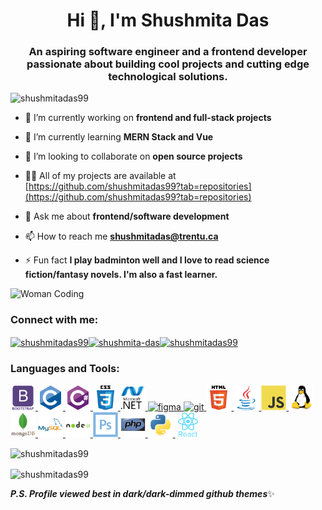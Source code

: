 <!-- ---------------------------------------- || MY PROFILE README || ---------------------------------------- -->

<h1 align="center">Hi 👋, I'm Shushmita Das</h1>
<h3 align="center">An aspiring software engineer and a frontend developer passionate about building cool projects and cutting edge technological solutions.</h3>

<!-- ---------------------------------------- | Basic Introductions | ---------------------------------------- -->

<p align="left"> <img src="https://komarev.com/ghpvc/?username=shushmitadas99&label=Profile%20views&color=0e75b6&style=flat" alt="shushmitadas99" /> </p>

- 🔭 I’m currently working on **frontend and full-stack projects**

- 🌱 I’m currently learning **MERN Stack and Vue**

- 👯 I’m looking to collaborate on **open source projects**

- 👨‍💻 All of my projects are available at [https://github.com/shushmitadas99?tab=repositories](https://github.com/shushmitadas99?tab=repositories)

- 💬 Ask me about **frontend/software development**

- 📫 How to reach me **shushmitadas@trentu.ca**

- ⚡ Fun fact **I play badminton well and I love to read science fiction/fantasy novels. I'm also a fast learner.**

![Woman Coding](https://media.giphy.com/media/L1R1tvI9svkIWwpVYr/source.gif)

<!-- ------------------------------------------ | Connect With Me | ------------------------------------------ -->

<h3 align="left">Connect with me:</h3>

<p align="left">
<a href="https://codepen.io/shushmitadas99" target="blank"><img align="center" src="https://raw.githubusercontent.com/rahuldkjain/github-profile-readme-generator/master/src/images/icons/Social/codepen.svg" alt="shushmitadas99" height="30" width="40" /></a><a href="https://www.linkedin.com/in/shushmita-das-b22923152/" target="blank"><img align="center" src="https://raw.githubusercontent.com/rahuldkjain/github-profile-readme-generator/master/src/images/icons/Social/linked-in-alt.svg" alt="shushmita-das" height="30" width="40" /></a><a href="https://codesandbox.com/shushmitadas99" target="blank"><img align="center" src="https://cdn.jsdelivr.net/npm/simple-icons@3.0.1/icons/codesandbox.svg" alt="shushmitadas99" height="30" width="40" /></a>
</p>

<!-- ---------------------------------------- | Languages and Tools | ---------------------------------------- -->

<h3 align="left">Languages and Tools:</h3>

<p align="left"> <a href="https://getbootstrap.com" target="_blank"> <img src="https://raw.githubusercontent.com/devicons/devicon/master/icons/bootstrap/bootstrap-plain-wordmark.svg" alt="bootstrap" width="40" height="40"/> </a> <a href="https://www.cprogramming.com/" target="_blank"> <img src="https://raw.githubusercontent.com/devicons/devicon/master/icons/c/c-original.svg" alt="c" width="40" height="40"/> </a> <a href="https://www.w3schools.com/cs/" target="_blank"> <img src="https://raw.githubusercontent.com/devicons/devicon/master/icons/csharp/csharp-original.svg" alt="csharp" width="40" height="40"/> </a> <a href="https://www.w3schools.com/css/" target="_blank"> <img src="https://raw.githubusercontent.com/devicons/devicon/master/icons/css3/css3-original-wordmark.svg" alt="css3" width="40" height="40"/> </a>  <a href="https://dotnet.microsoft.com/" target="_blank"> <img src="https://raw.githubusercontent.com/devicons/devicon/master/icons/dot-net/dot-net-original-wordmark.svg" alt="dotnet" width="40" height="40"/> </a> <a href="https://www.figma.com/" target="_blank"> <img src="https://www.vectorlogo.zone/logos/figma/figma-icon.svg" alt="figma" width="40" height="40"/> </a> <a href="https://git-scm.com/" target="_blank"> <img src="https://www.vectorlogo.zone/logos/git-scm/git-scm-icon.svg" alt="git" width="40" height="40"/> </a> <a href="https://www.w3.org/html/" target="_blank"> <img src="https://raw.githubusercontent.com/devicons/devicon/master/icons/html5/html5-original-wordmark.svg" alt="html5" width="40" height="40"/> </a> <a href="https://www.java.com" target="_blank"> <img src="https://raw.githubusercontent.com/devicons/devicon/master/icons/java/java-original.svg" alt="java" width="40" height="40"/> </a> <a href="https://developer.mozilla.org/en-US/docs/Web/JavaScript" target="_blank"> <img src="https://raw.githubusercontent.com/devicons/devicon/master/icons/javascript/javascript-original.svg" alt="javascript" width="40" height="40"/> </a> <a href="https://www.linux.org/" target="_blank"> <img src="https://raw.githubusercontent.com/devicons/devicon/master/icons/linux/linux-original.svg" alt="linux" width="40" height="40"/> </a> <a href="https://www.mongodb.com/" target="_blank"> <img src="https://raw.githubusercontent.com/devicons/devicon/master/icons/mongodb/mongodb-original-wordmark.svg" alt="mongodb" width="40" height="40"/> </a> <a href="https://www.mysql.com/" target="_blank"> <img src="https://raw.githubusercontent.com/devicons/devicon/master/icons/mysql/mysql-original-wordmark.svg" alt="mysql" width="40" height="40"/> </a> <a href="https://nodejs.org" target="_blank"> <img src="https://raw.githubusercontent.com/devicons/devicon/master/icons/nodejs/nodejs-original-wordmark.svg" alt="nodejs" width="40" height="40"/> </a> <a href="https://www.photoshop.com/en" target="_blank"> <img src="https://raw.githubusercontent.com/devicons/devicon/master/icons/photoshop/photoshop-line.svg" alt="photoshop" width="40" height="40"/> </a> <a href="https://www.php.net" target="_blank"> <img src="https://raw.githubusercontent.com/devicons/devicon/master/icons/php/php-original.svg" alt="php" width="40" height="40"/> </a> <a href="https://www.python.org" target="_blank"> <img src="https://raw.githubusercontent.com/devicons/devicon/master/icons/python/python-original.svg" alt="python" width="40" height="40"/> </a> <a href="https://reactjs.org/" target="_blank"> <img src="https://raw.githubusercontent.com/devicons/devicon/master/icons/react/react-original-wordmark.svg" alt="react" width="40" height="40"/> </a> </p>

<!-- --------------------------------------------- | Profile Cards | --------------------------------------------- -->

<p><img align="center" src="https://github-readme-stats.vercel.app/api/top-langs?username=shushmitadas99&hide_border=true&show_icons=true&locale=en&layout=compact&bg_color=372f74&text_color=fc309b&title_color=31ebfc" alt="shushmitadas99" /></p>

<p><img align="center" src="https://github-readme-stats.vercel.app/api?username=shushmitadas99&show_icons=true&hide_border=true&locale=en&bg_color=372f74&text_color=fc309b&title_color=31ebfc&icon_color=31ebfc" alt="shushmitadas99" /></p>

<!-- [![GitHub Streak](http://github-readme-streak-stats.herokuapp.com?user=shushmitadas99&hide_border=true&background=372F74&ring=31EBFC&fire=31EBFC&currStreakLabel=FC309B&currStreakNum=FC309B&stroke=31EBFC&sideNums=FC309B&sideLabels=FC309B&dates=31EBFC)](https://git.io/streak-stats) -->

***P.S. Profile viewed best in dark/dark-dimmed github themes***:sparkles:
